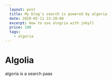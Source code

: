 ```yaml
---
  layout: post
  title: My blog's search is powered by algoria
  date: 2020-05-11 23:20:00
  excerpt: How to use alogria with jekyll
  price: 100
  tags: 
    - algoria
---
```


# Algolia

algoria is a search paas
